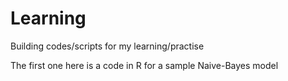 # Learning
Building codes/scripts for my learning/practise

The first one here is a code in R for a sample Naive-Bayes model 



